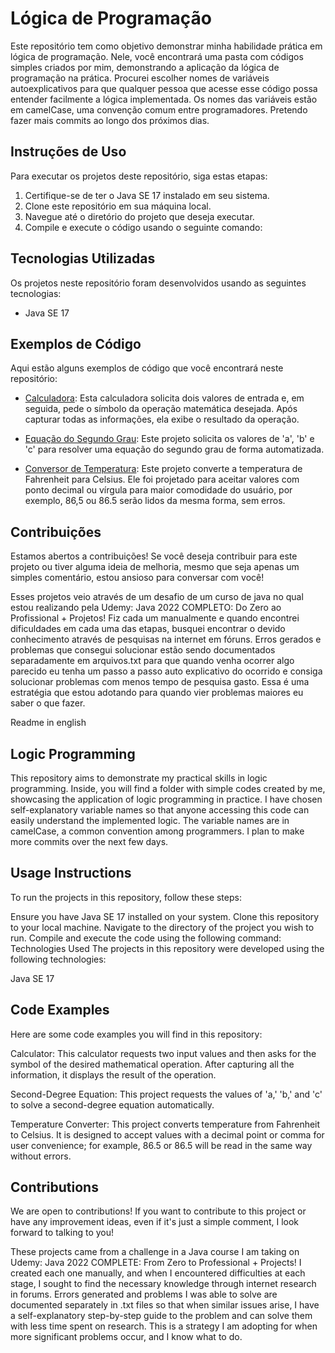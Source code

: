 # Lógica de Programação

Este repositório tem como objetivo demonstrar minha habilidade prática em lógica de programação. Nele, você encontrará uma pasta com códigos simples criados por mim, demonstrando a aplicação da lógica de programação na prática. Procurei escolher nomes de variáveis autoexplicativos para que qualquer pessoa que acesse esse código possa entender facilmente a lógica implementada. Os nomes das variáveis estão em camelCase, uma convenção comum entre programadores. Pretendo fazer mais commits ao longo dos próximos dias.

## Instruções de Uso

Para executar os projetos deste repositório, siga estas etapas:

1. Certifique-se de ter o Java SE 17 instalado em seu sistema.
2. Clone este repositório em sua máquina local.
3. Navegue até o diretório do projeto que deseja executar.
4. Compile e execute o código usando o seguinte comando:

## Tecnologias Utilizadas

Os projetos neste repositório foram desenvolvidos usando as seguintes tecnologias:

- Java SE 17

## Exemplos de Código

Aqui estão alguns exemplos de código que você encontrará neste repositório:

- [Calculadora](https://github.com/LucasLourenco97/LogicadeProgramacao/blob/main/programa1/src/programa1/Calculadora.java): Esta calculadora solicita dois valores de entrada e, em seguida, pede o símbolo da operação matemática desejada. Após capturar todas as informações, ela exibe o resultado da operação.

- [Equação do Segundo Grau](https://github.com/LucasLourenco97/LogicadeProgramacao/blob/main/programa1/src/programa1/Equa%C3%A7%C3%A3odoSegundoGrau.java): Este projeto solicita os valores de 'a', 'b' e 'c' para resolver uma equação do segundo grau de forma automatizada.

- [Conversor de Temperatura](https://github.com/LucasLourenco97/LogicadeProgramacao/blob/main/programa1/src/programa1/TemperaturaFahrenheitCelcius.java): Este projeto converte a temperatura de Fahrenheit para Celsius. Ele foi projetado para aceitar valores com ponto decimal ou vírgula para maior comodidade do usuário, por exemplo, 86,5 ou 86.5 serão lidos da mesma forma, sem erros.

## Contribuições

Estamos abertos a contribuições! Se você deseja contribuir para este projeto ou tiver alguma ideia de melhoria, mesmo que seja apenas um simples comentário, estou ansioso para conversar com você!

Esses projetos veio através de um desafio de um curso de java no qual estou realizando pela Udemy: Java 2022 COMPLETO: Do Zero ao Profissional + Projetos! Fiz cada um manualmente e quando encontrei dificuldades em cada uma das etapas, busquei encontrar o devido conhecimento através de pesquisas na internet em fóruns. Erros gerados e problemas que consegui solucionar estão sendo documentados separadamente em arquivos.txt para que quando venha ocorrer algo parecido eu tenha um passo a passo auto explicativo do ocorrido e consiga solucionar problemas com menos tempo de pesquisa gasto. Essa é uma estratégia que estou adotando para quando vier problemas maiores eu saber o que fazer.

Readme in english

## Logic Programming
This repository aims to demonstrate my practical skills in logic programming. Inside, you will find a folder with simple codes created by me, showcasing the application of logic programming in practice. I have chosen self-explanatory variable names so that anyone accessing this code can easily understand the implemented logic. The variable names are in camelCase, a common convention among programmers. I plan to make more commits over the next few days.

## Usage Instructions
To run the projects in this repository, follow these steps:

Ensure you have Java SE 17 installed on your system.
Clone this repository to your local machine.
Navigate to the directory of the project you wish to run.
Compile and execute the code using the following command:
Technologies Used
The projects in this repository were developed using the following technologies:

Java SE 17
## Code Examples
Here are some code examples you will find in this repository:

Calculator: This calculator requests two input values and then asks for the symbol of the desired mathematical operation. After capturing all the information, it displays the result of the operation.

Second-Degree Equation: This project requests the values of 'a,' 'b,' and 'c' to solve a second-degree equation automatically.

Temperature Converter: This project converts temperature from Fahrenheit to Celsius. It is designed to accept values with a decimal point or comma for user convenience; for example, 86.5 or 86.5 will be read in the same way without errors.

## Contributions
We are open to contributions! If you want to contribute to this project or have any improvement ideas, even if it's just a simple comment, I look forward to talking to you!

These projects came from a challenge in a Java course I am taking on Udemy: Java 2022 COMPLETE: From Zero to Professional + Projects! I created each one manually, and when I encountered difficulties at each stage, I sought to find the necessary knowledge through internet research in forums. Errors generated and problems I was able to solve are documented separately in .txt files so that when similar issues arise, I have a self-explanatory step-by-step guide to the problem and can solve them with less time spent on research. This is a strategy I am adopting for when more significant problems occur, and I know what to do.
